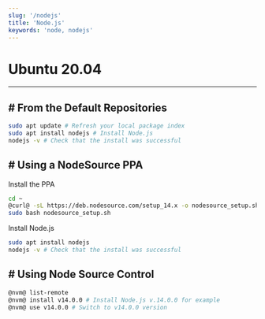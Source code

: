 ```yaml
---
slug: '/nodejs'
title: 'Node.js'
keywords: 'node, nodejs'
---
```


# Ubuntu 20.04

---

## # From the Default Repositories

```bash
sudo apt update # Refresh your local package index
sudo apt install nodejs # Install Node.js
nodejs -v # Check that the install was successful
```

## # Using a NodeSource PPA

Install the PPA

```bash
cd ~
@curl@ -sL https://deb.nodesource.com/setup_14.x -o nodesource_setup.sh
sudo bash nodesource_setup.sh
```

Install Node.js

```bash
sudo apt install nodejs
nodejs -v # Check that the install was successful
```

## # Using Node Source Control

```bash
@nvm@ list-remote
@nvm@ install v14.0.0 # Install Node.js v.14.0.0 for example
@nvm@ use v14.0.0 # Switch to v14.0.0 version
```
